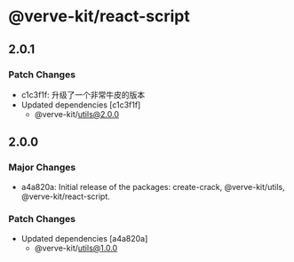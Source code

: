 # @verve-kit/react-script

## 2.0.1

### Patch Changes

- c1c3f1f: 升级了一个非常牛皮的版本
- Updated dependencies [c1c3f1f]
  - @verve-kit/utils@2.0.0

## 2.0.0

### Major Changes

- a4a820a: Initial release of the packages: create-crack, @verve-kit/utils, @verve-kit/react-script.

### Patch Changes

- Updated dependencies [a4a820a]
  - @verve-kit/utils@1.0.0
